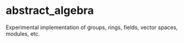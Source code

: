 # abstract_algebra
Experimental implementation of groups, rings, fields, vector spaces, modules, etc.
